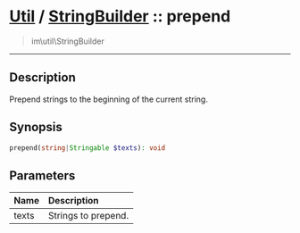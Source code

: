 # [Util](Util.md) / [StringBuilder](Util-StringBuilder.md) :: prepend
 > im\util\StringBuilder
____

## Description
Prepend strings to the beginning of the current string.

## Synopsis
```php
prepend(string|Stringable $texts): void
```

## Parameters
| Name | Description |
| :--- | :---------- |
| texts | Strings to prepend. |
